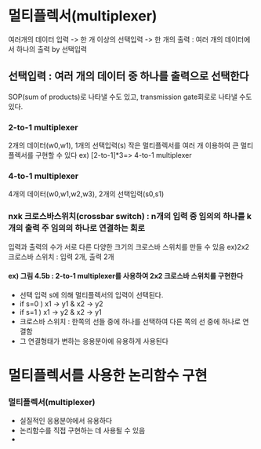 # 멀티플렉서(multiplexer)
여러개의 데이터 입력 -> 한 개 이상의 선택입력 -> 한 개의 출력 : 여러 개의 데이터에서 하나의 출력 by 선택입력
## 선택입력 : 여러 개의 데이터 중 하나를 출력으로 선택한다
SOP(sum of products)로 나타낼 수도 있고, transmission gate회로로 나타낼 수도 있다.
### 2-to-1 multiplexer
2개의 데이터(w0,w1), 1개의 선택입력(s)
작은 멀티플렉서를 여러 개 이용하여 큰 멀티플렉서를 구현할 수 있다 ex) [2-to-1]*3=> 4-to-1 multiplexer
### 4-to-1 multiplexer
4개의 데이터(w0,w1,w2,w3), 2개의 선택입력(s0,s1)
### nxk 크로스바스위치(crossbar switch) : n개의 입력 중 임의의 하나를 k개의 출력 주 임의의 하나로 연결하는 회로
입력과 출력의 수가 서로 다른 다양한 크기의 크로스바 스위치를 만들 수 있음 ex)2x2크로스바 스위치 : 입력 2개, 출력 2개
#### ex) 그림 4.5b : 2-to-1 multiplexer를 사용하여 2x2 크로스바 스위치를 구현한다
- 선택 입력 s에 의해 멀티플렉서의 입력이 선택된다.
- if s=0 ) x1 -> y1 & x2 -> y2
- if s=1 ) x1 -> y2 & x2 -> y1
- 크로스바 스위치 : 한쪽의 선들 중에 하나를 선택하여 다른 쪽의 선 중에 하나로 연결함
- 그 연결형태가 변하는 응용분야에 유용하게 사용된다
# 멀티플렉서를 사용한 논리함수 구현
### 멀티플렉서(multiplexer)
- 실질적인 응용분야에서 유용하다
- 논리함수를 직접 구현하는 데 사용될 수 있음
- 
